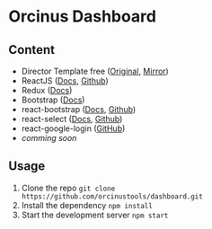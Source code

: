 Orcinus Dashboard 
=================================

## Content

- Director Template free ([Original](http://web-apps.ninja/director-free-responsive-admin-template/), [Mirror](https://www.bootstrapzero.com/bootstrap-template/director-responsive-admin))
- ReactJS ([Docs](https://facebook.github.io/react/), [Github](https://github.com/facebook/react))
- Redux ([Docs](http://redux.js.org/))
- Bootstrap ([Docs](http://getbootstrap.com/))
- react-bootstrap ([Docs](https://react-bootstrap.github.io/), [Github](https://github.com/react-bootstrap/react-bootstrap))
- react-select ([Docs](https://jedwatson.github.io/react-select/), [Github](https://github.com/JedWatson/react-select))
- react-google-login ([GitHub](https://github.com/anthonyjgrove/react-google-login))
- *comming soon*


## Usage

1. Clone the repo `git clone https://github.com/orcinustools/dashboard.git`
2. Install the dependency `npm install`
3. Start the development server `npm start`